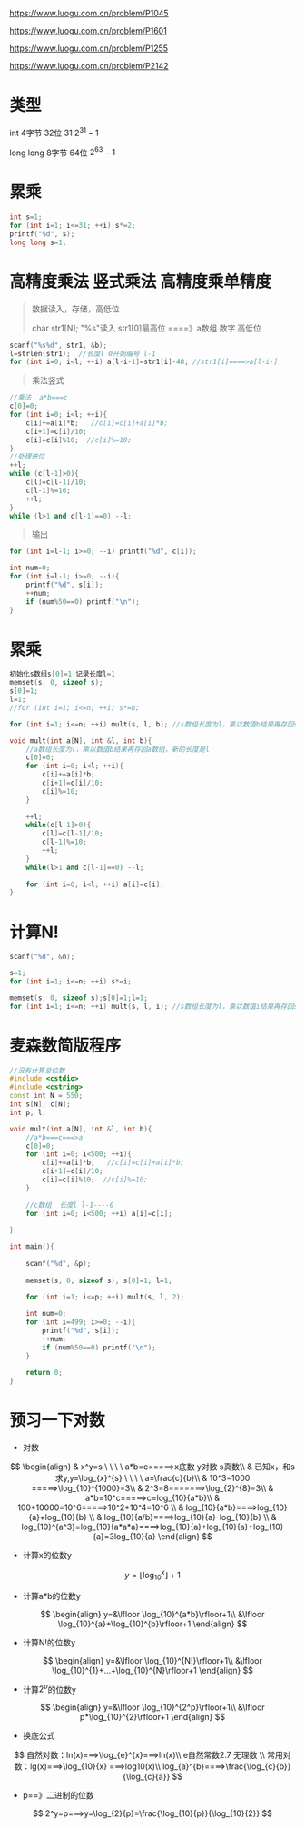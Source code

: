 https://www.luogu.com.cn/problem/P1045

https://www.luogu.com.cn/problem/P1601

https://www.luogu.com.cn/problem/P1255

https://www.luogu.com.cn/problem/P2142

# 类型

int 4字节  32位 31  $2^{31}-1$

long long 8字节  64位  $2^{63}-1$

# 累乘

```c++
int s=1;
for (int i=1; i<=31; ++i) s*=2;
printf("%d", s);
long long s=1;
```

# 高精度乘法 竖式乘法  高精度乘单精度

> 数据读入，存储，高低位 
>
> char str1[N];  "%s"读入 str1[0]最高位 ====》a数组 数字  高低位

```c++
scanf("%s%d", str1, &b);
l=strlen(str1);  //长度l 0开始编号 l-1 
for (int i=0; i<l; ++i) a[l-i-1]=str1[i]-48; //str1[i]====>a[l-i-]
```

> 乘法竖式

```c++
//乘法  a*b===c
c[0]=0;
for (int i=0; i<l; ++i){
	c[i]+=a[i]*b;   //c[i]=c[i]+a[i]*b;
	c[i+1]=c[i]/10;
	c[i]=c[i]%10;  //c[i]%=10;
}
//处理进位 
++l;
while (c[l-1]>0){
	c[l]=c[l-1]/10;
	c[l-1]%=10;
	++l;
}
while (l>1 and c[l-1]==0) --l;
```

> 输出

```c++
for (int i=l-1; i>=0; --i) printf("%d", c[i]);

int num=0;
for (int i=l-1; i>=0; --i){
	printf("%d", s[i]);
	++num;
	if (num%50==0) printf("\n");
}
```

# 累乘

```c++
初始化s数组s[0]=1 记录长度l=1
memset(s, 0, sizeof s);
s[0]=1;
l=1;
//for (int i=1; i<=n; ++i) s*=b;

for (int i=1; i<=n; ++i) mult(s, l, b); //s数组长度为l，乘以数值b结果再存回s数组，新的长度是l

void mult(int a[N], int &l, int b){
	//a数组长度为l，乘以数值b结果再存回a数组，新的长度是l
	c[0]=0;
	for (int i=0; i<l; ++i){
        c[i]+=a[i]*b;
        c[i+1]=c[i]/10;
        c[i]%=10;
    }
	
    ++l;
    while(c[l-1]>0){
        c[l]=c[l-1]/10;
        c[l-1]%=10;
        ++l;
    }
    while(l>1 and c[l-1]==0) --l;
    
    for (int i=0; i<l; ++i) a[i]=c[i];
}
```

# 计算N!

```c++
scanf("%d", &n);

s=1;
for (int i=1; i<=n; ++i) s*=i;

memset(s, 0, sizeof s);s[0]=1;l=1;
for (int i=1; i<=n; ++i) mult(s, l, i); //s数组长度为l，乘以数值i结果再存回s数组，新的长度是l
```

# 麦森数简版程序

```c++
//没有计算总位数
#include <cstdio>
#include <cstring>
const int N = 550;
int s[N], c[N]; 
int p, l;

void mult(int a[N], int &l, int b){
	//a*b===c===>a
	c[0]=0;
	for (int i=0; i<500; ++i){
		c[i]+=a[i]*b;   //c[i]=c[i]+a[i]*b;
		c[i+1]=c[i]/10;
		c[i]=c[i]%10;  //c[i]%=10;
	}
			
	//c数组  长度l l-1----0 
	for (int i=0; i<500; ++i) a[i]=c[i]; 
	
}

int main(){
	
	scanf("%d", &p);
	
	memset(s, 0, sizeof s); s[0]=1; l=1;
	
	for (int i=1; i<=p; ++i) mult(s, l, 2);

	int num=0;
	for (int i=499; i>=0; --i){
		printf("%d", s[i]);
		++num;
		if (num%50==0) printf("\n");
	}
	
	return 0;
} 
```

# 预习一下对数

- 对数

$$
\begin{align}
& x^y=s  \ \ \ \ a*b=c=====>x底数  y对数  s真数\\
& 已知x，和s求y,y=\log_{x}^{s}  \ \ \ \ a=\frac{c}{b}\\
& 10^3=1000  =====>\log_{10}^{1000}=3\\
& 2^3=8=======>\log_{2}^{8}=3\\
& a*b=10^c=====>c=log_{10}{a*b}\\
& 100*10000=10^6=====>10^2*10^4=10^6 \\
& log_{10}{a*b}====>log_{10}{a}+log_{10}{b} \\
& log_{10}{a/b}====>log_{10}{a}-log_{10}{b} \\
& log_{10}^{a^3}=log_{10}{a*a*a}====>log_{10}{a}+log_{10}{a}+log_{10}{a}=3log_{10}{a}
\end{align}
$$

- 计算x的位数y

$$
y=\lfloor \log_{10}^{x}\rfloor+1
$$

- 计算a\*b的位数y

$$
\begin{align}
y=&\lfloor \log_{10}^{a*b}\rfloor+1\\
&\lfloor \log_{10}^{a}+\log_{10}^{b}\rfloor+1
\end{align}
$$

- 计算N!的位数y

$$
\begin{align}
y=&\lfloor \log_{10}^{N!}\rfloor+1\\
&\lfloor \log_{10}^{1}+...+\log_{10}^{N}\rfloor+1
\end{align}
$$

- 计算$2^p$的位数y

$$
\begin{align}
y=&\lfloor \log_{10}^{2^p}\rfloor+1\\
&\lfloor p*\log_{10}^{2}\rfloor+1
\end{align}
$$

- 换底公式

$$
自然对数：ln(x)===>\log_{e}^{x}===>ln(x)\\
e自然常数2.7 无理数 \\
常用对数：lg(x)===>\log_{10}{x} ===>log10(x)\\
log_{a}^{b}====>\frac{\log_{c}{b}}{\log_{c}{a}}
$$

- p==》二进制的位数

$$
2^y=p===>y=\log_{2}{p}=\frac{\log_{10}{p}}{\log_{10}{2}}
$$


